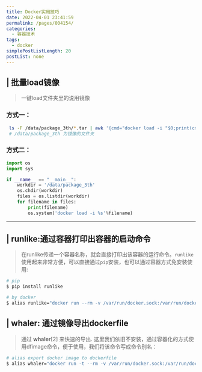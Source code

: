 ```yaml
---
title: Docker实用技巧
date: 2022-04-01 23:41:59
permalink: /pages/004154/
categories: 
  - 容器技术
tags: 
  - docker
simplePostListLength: 20
postList: none
---
```

## | 批量load镜像
> 一键load文件夹里的说用镜像

### 方式一：
```bash
 ls -F /data/package_3th/*.tar | awk '{cmd="docker load -i "$0;print(cmd);system(cmd)}'
 # /data/package_3th 为镜像的文件夹
```
### 方式二：
```python
import os
import sys

if __name__ == "__main__":
    workdir = '/data/package_3th'
    os.chdir(workdir)
    files = os.listdir(workdir)
    for filename in files:
        print(filename)
        os.system('docker load -i %s'%filename)
```

---

## | runlike:通过容器打印出容器的启动命令
> 在runlike传递一个容器名称，就会直接打印出该容器的运行命令。`runlike`使用起来非常方便，可以直接通过`pip`安装，也可以通过容器方式免安装使用:

```bash
# pip
$ pip install runlike

# by docker
$ alias runlike="docker run --rm -v /var/run/docker.sock:/var/run/docker.sock assaflavie/runlike"
```
## | whaler: 通过镜像导出dockerfile
> 通过 **whaler**[2] 来快速的导出. 这里我们依旧不安装，通过容器化的方式使用dfimage命令，便于使用，我们将该命令写成命令别名：

```bash
# alias export docker image to dockerfile
$ alias whaler="docker run -t --rm -v /var/run/docker.sock:/var/run/docker.sock:ro pegleg/whaler"
```

